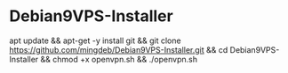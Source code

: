 # Debian9VPS-Installer

apt update && apt-get -y install git && git clone https://github.com/mingdeb/Debian9VPS-Installer.git && cd Debian9VPS-Installer && chmod +x openvpn.sh  && ./openvpn.sh
